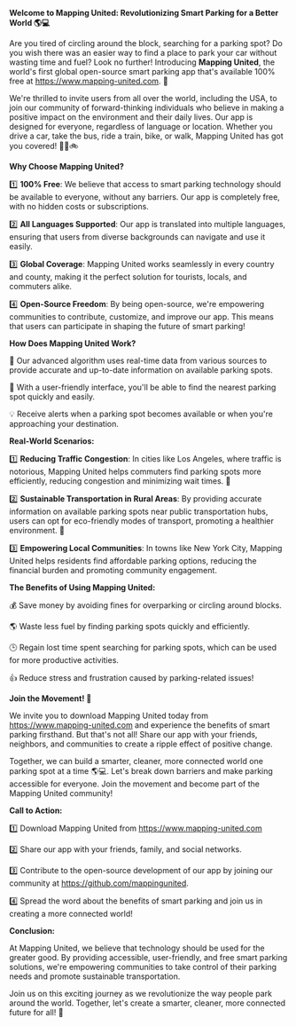 **Welcome to Mapping United: Revolutionizing Smart Parking for a Better World 🌎💻**

Are you tired of circling around the block, searching for a parking spot? Do you wish there was an easier way to find a place to park your car without wasting time and fuel? Look no further! Introducing **Mapping United**, the world's first global open-source smart parking app that's available 100% free at https://www.mapping-united.com. 🚀

We're thrilled to invite users from all over the world, including the USA, to join our community of forward-thinking individuals who believe in making a positive impact on the environment and their daily lives. Our app is designed for everyone, regardless of language or location. Whether you drive a car, take the bus, ride a train, bike, or walk, Mapping United has got you covered! 🚗🚌🚲

**Why Choose Mapping United?**

1️⃣ **100% Free**: We believe that access to smart parking technology should be available to everyone, without any barriers. Our app is completely free, with no hidden costs or subscriptions.

2️⃣ **All Languages Supported**: Our app is translated into multiple languages, ensuring that users from diverse backgrounds can navigate and use it easily.

3️⃣ **Global Coverage**: Mapping United works seamlessly in every country and county, making it the perfect solution for tourists, locals, and commuters alike.

4️⃣ **Open-Source Freedom**: By being open-source, we're empowering communities to contribute, customize, and improve our app. This means that users can participate in shaping the future of smart parking!

**How Does Mapping United Work?**

📍 Our advanced algorithm uses real-time data from various sources to provide accurate and up-to-date information on available parking spots.

🚗 With a user-friendly interface, you'll be able to find the nearest parking spot quickly and easily.

💡 Receive alerts when a parking spot becomes available or when you're approaching your destination.

**Real-World Scenarios:**

1️⃣ **Reducing Traffic Congestion**: In cities like Los Angeles, where traffic is notorious, Mapping United helps commuters find parking spots more efficiently, reducing congestion and minimizing wait times. 🚗

2️⃣ **Sustainable Transportation in Rural Areas**: By providing accurate information on available parking spots near public transportation hubs, users can opt for eco-friendly modes of transport, promoting a healthier environment. 🌿

3️⃣ **Empowering Local Communities**: In towns like New York City, Mapping United helps residents find affordable parking options, reducing the financial burden and promoting community engagement.

**The Benefits of Using Mapping United:**

💰 Save money by avoiding fines for overparking or circling around blocks.

🌎 Waste less fuel by finding parking spots quickly and efficiently.

🕒 Regain lost time spent searching for parking spots, which can be used for more productive activities.

👍 Reduce stress and frustration caused by parking-related issues!

**Join the Movement! 🚀**

We invite you to download Mapping United today from https://www.mapping-united.com and experience the benefits of smart parking firsthand. But that's not all! Share our app with your friends, neighbors, and communities to create a ripple effect of positive change.

Together, we can build a smarter, cleaner, more connected world one parking spot at a time 🌎💻. Let's break down barriers and make parking accessible for everyone. Join the movement and become part of the Mapping United community!

**Call to Action:**

1️⃣ Download Mapping United from https://www.mapping-united.com

2️⃣ Share our app with your friends, family, and social networks.

3️⃣ Contribute to the open-source development of our app by joining our community at https://github.com/mappingunited.

4️⃣ Spread the word about the benefits of smart parking and join us in creating a more connected world!

**Conclusion:**

At Mapping United, we believe that technology should be used for the greater good. By providing accessible, user-friendly, and free smart parking solutions, we're empowering communities to take control of their parking needs and promote sustainable transportation.

Join us on this exciting journey as we revolutionize the way people park around the world. Together, let's create a smarter, cleaner, more connected future for all! 🌟